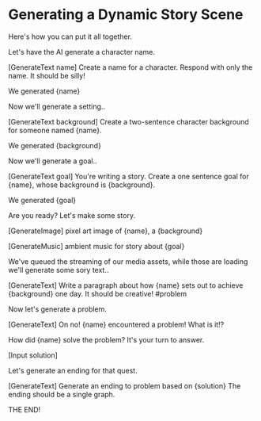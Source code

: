 # Generating a Dynamic Story Scene

Here's how you can put it all together.

Let's have the AI generate a character name.

[GenerateText name] Create a name for a character. Respond with only the name. It should be silly!

We generated {name}

Now we'll generate a setting..

[GenerateText background] Create a two-sentence character background for someone named {name}.

We generated {background}

Now we'll generate a goal..

[GenerateText goal] You're writing a story. Create a one sentence goal for {name}, whose background is {background}.

We generated {goal}

Are you ready? Let's make some story.

[GenerateImage] pixel art image of {name}, a {background}

[GenerateMusic] ambient music for story about {goal}

We've queued the streaming of our media assets, while those are loading we'll generate some sory text..

[GenerateText] Write a paragraph about how {name} sets out to achieve {background} one day. It should be creative! #problem

Now let's generate a problem.

[GenerateText] On no! {name} encountered a problem! What is it!?

How did {name} solve the problem? It's your turn to answer.

[Input solution]

Let's generate an ending for that quest.

[GenerateText] Generate an ending to problem based on {solution}
The ending should be a single graph.

THE END!